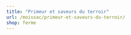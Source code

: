 ```yaml
---
title: "Primeur et saveurs du terroir"
url: /moissac/primeur-et-saveurs-du-terroir/
shop: ferme
---
```

